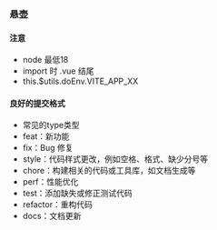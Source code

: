 ### 悬壶

#### 注意

- node 最低18
- import 时 .vue 结尾
- this.$utils.doEnv.VITE_APP_XX

#### 良好的提交格式

  - 常见的type类型
  - feat：新功能
  - fix：Bug 修复
  - style：代码样式更改，例如空格、格式、缺少分号等
  - chore：构建相关的代码或工具库，如文档生成等
  - perf：性能优化
  - test：添加缺失或修正测试代码
  - refactor：重构代码
  - docs：文档更新
